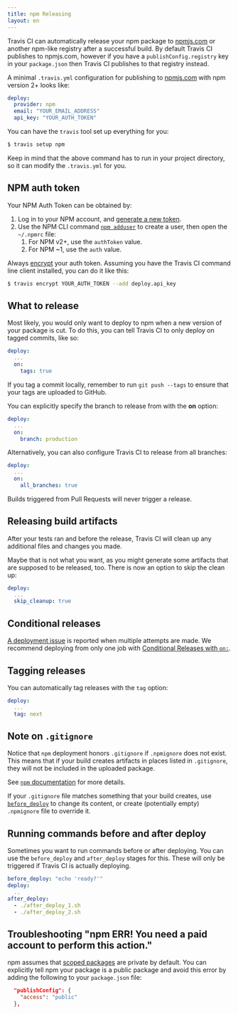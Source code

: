 ```yaml
---
title: npm Releasing
layout: en
---
```


Travis CI can automatically release your npm package to [npmjs.com][npmjs]
or another npm-like registry after a successful build. By default Travis CI
publishes to npmjs.com, however if you have a `publishConfig.registry` key in your
`package.json` then Travis CI publishes to that registry instead.


<div id="toc"></div>


A minimal `.travis.yml` configuration for publishing to [npmjs.com][npmjs] with npm version 2+ looks like:

```yaml
deploy:
  provider: npm
  email: "YOUR_EMAIL_ADDRESS"
  api_key: "YOUR_AUTH_TOKEN"
```

You can have the `travis` tool set up everything for you:

```bash
$ travis setup npm
```

Keep in mind that the above command has to run in your project directory, so
it can modify the `.travis.yml` for you.

## NPM auth token

Your NPM Auth Token can be obtained by:

1. Log in to your NPM account, and [generate a new token](https://www.npmjs.com/settings/tokens).
1. Use the NPM CLI command [`npm adduser`](https://docs.npmjs.com/cli/adduser) to create a user, then open the `~/.npmrc` file:
    1. For NPM v2+, use the `authToken` value.
    1. For NPM ~1, use the `auth` value.

Always [encrypt](/user/encryption-keys/#Usage) your auth token. Assuming you have the Travis CI command line client installed, you can do it like this:

```bash
$ travis encrypt YOUR_AUTH_TOKEN --add deploy.api_key
```

## What to release

Most likely, you would only want to deploy to npm when a new version of your
package is cut. To do this, you can tell Travis CI to only deploy on tagged
commits, like so:

```yaml
deploy:
  ...
  on:
    tags: true
```

If you tag a commit locally, remember to run `git push --tags` to ensure that
your tags are uploaded to GitHub.

You can explicitly specify the branch to release from with the **on** option:

```yaml
deploy:
  ...
  on:
    branch: production
```

Alternatively, you can also configure Travis CI to release from all branches:

```yaml
deploy:
  ...
  on:
    all_branches: true
```

Builds triggered from Pull Requests will never trigger a release.

## Releasing build artifacts

After your tests ran and before the release, Travis CI will clean up any additional files and changes you made.

Maybe that is not what you want, as you might generate some artifacts that are supposed to be released, too. There is now an option to skip the clean up:

```yaml
deploy:
  ...
  skip_cleanup: true
```

## Conditional releases

[A deployment issue](https://github.com/travis-ci/travis-ci/issues/4738) is
reported when multiple attempts are made.
We recommend deploying from only one job with
[Conditional Releases with `on:`](/user/deployment#Conditional-Releases-with-on%3A).

## Tagging releases

You can automatically tag releases with the `tag` option:

```yaml
deploy:
  ...
  tag: next
```

## Note on `.gitignore`

Notice that `npm` deployment honors `.gitignore` if `.npmignore` does not exist.
This means that if your build creates artifacts in places listed in `.gitignore`,
they will not be included in the uploaded package.

See [`npm` documentation](https://docs.npmjs.com/misc/developers#keeping-files-out-of-your-package)
for more details.

If your `.gitignore` file matches something that your build creates, use
[`before_deploy`](#Running-commands-before-and-after-deploy) to change
its content, or create (potentially empty) `.npmignore` file
to override it.

## Running commands before and after deploy

Sometimes you want to run commands before or after deploying. You can use the `before_deploy` and `after_deploy` stages for this. These will only be triggered if Travis CI is actually deploying.

```yaml
before_deploy: "echo 'ready?'"
deploy:
  ..
after_deploy:
  - ./after_deploy_1.sh
  - ./after_deploy_2.sh
```

## Troubleshooting "npm ERR! You need a paid account to perform this action."

npm assumes that [scoped packages](https://docs.npmjs.com/misc/scope) are
private by default. You can explicitly tell npm your package is a public package
and avoid this error by adding the following to your `package.json` file:

```json
  "publishConfig": {
    "access": "public"
  },
```

[npmjs]: https://npmjs.com/
